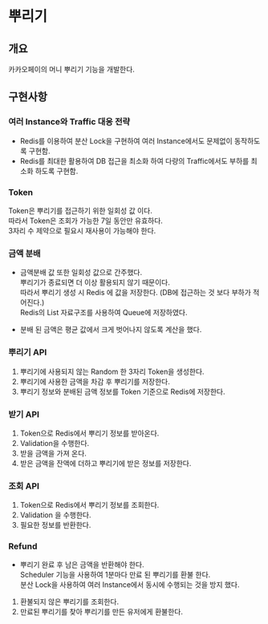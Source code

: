 # 뿌리기 

## 개요 
카카오페이의 머니 뿌리기 기능을 개발한다. 

## 구현사항 

### 여러 Instance와 Traffic 대응 전략
* Redis를 이용하여 분산 Lock을 구현하여 여러 Instance에서도 문제없이 동작하도록 구현함.
* Redis를 최대한 활용하여 DB 접근을 최소화 하여 다량의 Traffic에서도 부하를 최소화 하도록 구현함. 

### Token 
Token은 뿌리기를 접근하기 위한 일회성 값 이다. <br>
따라서 Token은 조회가 가능한 7일 동안만 유효하다. <br>
3자리 수 제약으로 필요시 재사용이 가능해야 한다.
  
### 금액 분배
*  금액분배 값 또한 일회성 값으로 간주했다. <br>
뿌리기가 종료되면 더 이상 활용되지 않기 때문이다. <br>
따라서 뿌리기 생성 시 Redis 에 값을 저장한다. (DB에 접근하는 것 보다 부하가 적어진다.) <br>
Redis의 List 자료구조를 사용하여 Queue에 저장하였다. 

* 분배 된 금액은 평균 값에서 크게 벗어나지 않도록 계산을 했다. 

### 뿌리기 API
1. 뿌리기에 사용되지 않는 Random 한 3자리 Token을 생성한다.
2. 뿌리기에 사용한 금액을 차감 후 뿌리기를 저장한다. 
3. 뿌리기 정보와 분배된 금액 정보를 Token 기준으로 Redis에 저장한다. 

### 받기 API
1. Token으로 Redis에서 뿌리기 정보를 받아온다. 
2. Validation을 수행한다.
3. 받을 금액을 가져 온다.
4. 받은 금액을 잔액에 더하고 뿌리기에 받은 정보를 저장한다.

### 조회 API
1. Token으로 Redis에서 뿌리기 정보를 조회한다. 
2. Validation 을 수행한다.
3. 필요한 정보를 반환한다.

### Refund
* 뿌리기 완료 후 남은 금액을 반환해야 한다.  <br>
Scheduler 기능을 사용하여 1분마다 만료 된 뿌리기를 환불 한다. <br>
분산 Lock을 사용하여 여러 Instance에서 동시에 수행되는 것을 방지 했다. 

1. 환불되지 않은 뿌리기를 조회한다.
2. 만료된 뿌리기를 찾아 뿌리기를 만든 유저에게 환불한다. 
 